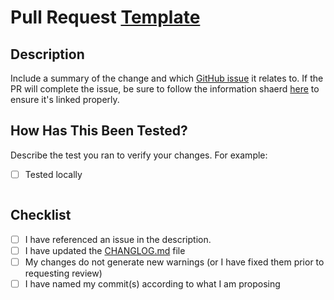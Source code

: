 # Pull Request [Template](https://docs.github.com/en/communities/using-templates-to-encourage-useful-issues-and-pull-requests/creating-a-pull-request-template-for-your-repository)

## Description

Include a summary of the change and which [GitHub issue](https://github.com/ProsperousHeart/django-fun/issues) it relates to. If the PR will complete the issue, be sure to follow the information shaerd [here](https://github.com/ProsperousHeart/cheatsheets/blob/master/Tools/GitHub.md#link-and-close-issue-in-commit) to ensure it's linked properly.

## How Has This Been Tested?

Describe the test you ran to verify your changes. For example:

- [ ] Tested locally

```paste output

```

## Checklist

- [ ] I have referenced an issue in the description.
- [ ] I have updated the [CHANGLOG.md](../CHANGELOG.md) file
- [ ] My changes do not generate new warnings (or I have fixed them prior to requesting review)
- [ ] I have named my commit(s) according to what I am proposing